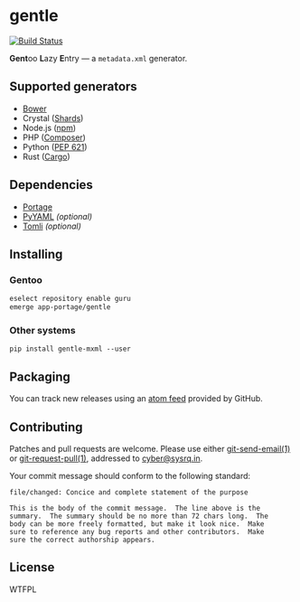 <!-- SPDX-FileCopyrightText: 2023 Anna <cyber@sysrq.in> -->
<!-- SPDX-License-Identifier: CC0-1.0 -->

gentle
======

[![Build Status](https://drone.tildegit.org/api/badges/CyberTaIlor/gentle/status.svg)](https://drone.tildegit.org/CyberTaIlor/gentle)

**Gent**oo **L**azy **E**ntry — a `metadata.xml` generator.


Supported generators
--------------------

* [Bower](https://github.com/bower/spec/blob/master/json.md)
* Crystal ([Shards](https://github.com/crystal-lang/shards/blob/master/docs/shard.yml.adoc))
* Node.js ([npm](https://docs.npmjs.com/files/package.json/))
* PHP ([Composer](https://getcomposer.org/doc/04-schema.md))
* Python ([PEP 621](https://peps.python.org/pep-0621/))
* Rust ([Cargo](https://doc.rust-lang.org/cargo/reference/manifest.html))


Dependencies
------------

* [Portage](https://pypi.org/project/portage/)
* [PyYAML](https://pyyaml.org/) *(optional)*
* [Tomli](https://pypi.org/project/tomli/) *(optional)*


Installing
----------

### Gentoo

```sh
eselect repository enable guru
emerge app-portage/gentle
```

### Other systems

`pip install gentle-mxml --user`


Packaging
---------

You can track new releases using an [atom feed][atom] provided by GitHub.

[atom]: https://github.com/cybertailor/gentle/releases.atom


Contributing
------------

Patches and pull requests are welcome. Please use either [git-send-email(1)][1]
or [git-request-pull(1)][2], addressed to <cyber@sysrq.in>.

Your commit message should conform to the following standard:

```
file/changed: Concice and complete statement of the purpose

This is the body of the commit message.  The line above is the
summary.  The summary should be no more than 72 chars long.  The
body can be more freely formatted, but make it look nice.  Make
sure to reference any bug reports and other contributors.  Make
sure the correct authorship appears.
```

[1]: https://git-send-email.io/
[2]: https://git-scm.com/docs/git-request-pull


License
-------

WTFPL
